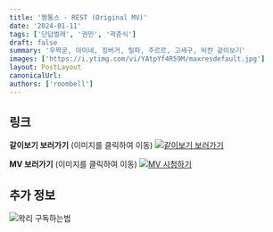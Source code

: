 ```yaml
---
title: '짬통스 - REST (Original MV)'
date: '2024-01-11'
tags: ['단답벌레', '권민', '곽춘식']
draft: false
summary: '우왁굳, 아이네, 징버거, 릴파, 주르르, 고세구, 비챤 같이보기'
images: ['https://i.ytimg.com/vi/YAtpYf4R59M/maxresdefault.jpg']
layout: PostLayout
canonicalUrl:
authors: ['roombell']
---
```


## 링크

**같이보기 보러가기** (이미지를 클릭하여 이동)
[![같이보기 보러가기](https://cdn.discordapp.com/attachments/1136601898116464710/1211650793904807976/logo.png?ex=65eef8bc&is=65dc83bc&hm=95dc0e08c1f43025dd60def429896697b3787a9f923593eb50b24e9fb6280361&)](https://cafe.naver.com/steamindiegame/14420192)

**MV 보러가기** (이미지를 클릭하여 이동)
[![MV 시청하기](https://i.ytimg.com/vi/YAtpYf4R59M/maxresdefault.jpg)](https://youtu.be/YAtpYf4R59M?si=oO6xBLYgls9PaBBX)

## 추가 정보

![왁리 구독하는법](https://cdn.discordapp.com/attachments/1136601898116464710/1202561346370142238/--3-cut.gif?ex=65e99707&is=65d72207&hm=77ccf39e44d1b0ba4bc899cb3220e87d5ce56ff9a25de53263bc132fb9c9d85a&)
